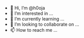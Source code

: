 - 👋 Hi, I’m @h0oja
- 👀 I’m interested in ...
- 🌱 I’m currently learning ...
- 💞️ I’m looking to collaborate on ...
- 📫 How to reach me ...

<!---
h0oja/h0oja is a ✨ special ✨ repository because its `README.md` (this file) appears on your GitHub profile.
You can click the Preview link to take a look at your changes.
--->
